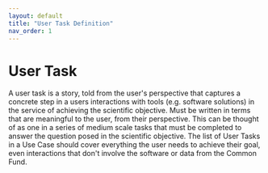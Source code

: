 ```yaml
---
layout: default
title: "User Task Definition"
nav_order: 1
---
```



# User Task

A user task is a story, told from the user's perspective that captures a concrete step in a users interactions with tools (e.g. software solutions) in the service of achieving the scientific objective. Must be written in terms that are meaningful to the user, from their perspective. This can be thought of as one in a series of medium scale tasks that must be completed to answer the question posed in the scientific objective. The list of User Tasks in a Use Case should cover everything the user needs to achieve their goal, even interactions that don't involve the software or data from the Common Fund.
